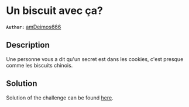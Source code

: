 # Un biscuit avec ça?

**`Author:`** [amDeimos666](https://github.com/amDeimos666)

## Description

Une personne vous a dit qu'un secret est dans les cookies, c'est presque comme les biscuits chinois.

## Solution

Solution of the challenge can be found [here](solution/README.md).
